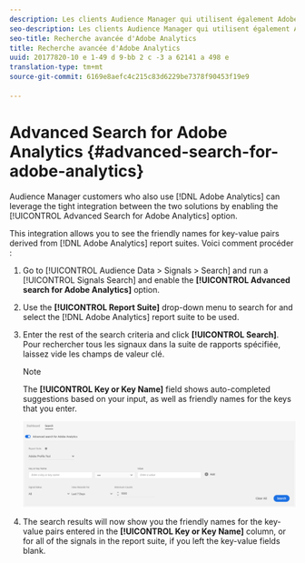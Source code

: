 ```yaml
---
description: Les clients Audience Manager qui utilisent également Adobe Analytics peuvent tirer parti de l'intégration étroite entre les deux solutions en activant l'option Recherche avancée pour Adobe Analytics.
seo-description: Les clients Audience Manager qui utilisent également Adobe Analytics peuvent tirer parti de l'intégration étroite entre les deux solutions en activant l'option Recherche avancée pour Adobe Analytics.
seo-title: Recherche avancée d'Adobe Analytics
title: Recherche avancée d'Adobe Analytics
uuid: 20177820-10 e 1-49 d 9-bb 2 c -3 a 62141 a 498 e
translation-type: tm+mt
source-git-commit: 6169e8aefc4c215c83d6229be7378f90453f19e9

---
```



# Advanced Search for Adobe Analytics {#advanced-search-for-adobe-analytics}

Audience Manager customers who also use [!DNL Adobe Analytics] can leverage the tight integration between the two solutions by enabling the [!UICONTROL Advanced Search for Adobe Analytics] option.

This integration allows you to see the friendly names for key-value pairs derived from [!DNL Adobe Analytics] report suites. Voici comment procéder :

1. Go to [!UICONTROL Audience Data > Signals > Search] and run a [!UICONTROL Signals Search] and enable the **[!UICONTROL Advanced search for Adobe Analytics]** option.
1. Use the **[!UICONTROL Report Suite]** drop-down menu to search for and select the [!DNL Adobe Analytics] report suite to be used.
1. Enter the rest of the search criteria and click **[!UICONTROL Search]**. Pour rechercher tous les signaux dans la suite de rapports spécifiée, laissez vide les champs de valeur clé.
   >[!NOTE]
   >
   >The **[!UICONTROL Key or Key Name]** field shows auto-completed suggestions based on your input, as well as friendly names for the keys that you enter.

   ![](assets/signals-search-analytics.png)
1. The search results will now show you the friendly names for the key-value pairs entered in the **[!UICONTROL Key or Key Name]** column, or for all of the signals in the report suite, if you left the key-value fields blank.
